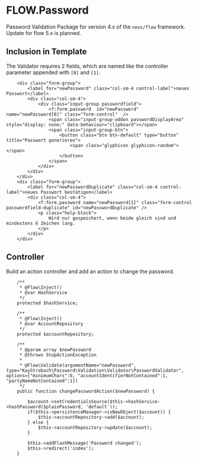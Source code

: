 # FLOW.Password

Password Validation Package for version 4.x of the `neos/flow` framework.
Update for flow 5.x is planned.

## Inclusion in Template

The Validator requires 2 fields, which are named like the controller parameter appended with `[0]` and `[1]`. 

```
	<div class="form-group">
		<label for="newPassword" class="col-sm-4 control-label">neues Passwort</label>
		<div class="col-sm-4">
			<div class="input-group passwordfield">
				<f:form.password  id="newPassword" name="newPassword[0]" class="form-control"  />
				<span class="input-group-addon passwordDisplayArea" style="display: none;" data-behaviour="clipboard"></span>
				<span class="input-group-btn">
					<button class="btn btn-default" type="button" title="Passwort generieren">
						<span class="glyphicon glyphicon-random"></span>
					</button>
				</span>
			</div>
		</div>
	</div>
	<div class="form-group">
		<label for="newPasswordDuplicate" class="col-sm-4 control-label">neues Passwort bestätigen</label>
		<div class="col-sm-4">
			<f:form.password name="newPassword[1]" class="form-control passwordfield-duplicate" id="newPasswordDuplicate" />
			<p class="help-block">
				Wird nur gespeichert, wenn beide gleich sind und mindestens 6 Zeichen lang.
			</p>
		</div>
	</div>
```

## Controller

Build an action controller and add an action to change the password.

```
	/**
	 * @Flow\Inject()
	 * @var HashService
	 */
	protected $hashService;
	
	/**
     * @Flow\Inject()
     * @var AccountRepository
     */
    protected $accountRepository;

	/**
	 * @param array $newPassword
	 * @throws StopActionException
     *
     * @Flow\Validate(argumentName="newPassword", type="KayStrobach\Password\Validation\Validator\PasswordValidator", options={"minimumChars":6, "accountIdentifierNotContained":1, "partyNameNotContained":1})
	 */
	public function changePasswordAction($newPassword) {

	    $account->setCredentialsSource($this->hashService->hashPassword($plainPassword, 'default'));
        if($this->persistenceManager->isNewObject($account)) {
            $this->accountRepository->add($account);
        } else {
            $this->accountRepository->update($account);
        }

		$this->addFlashMessage('Password changed');
		$this->redirect('index');
	}
```

